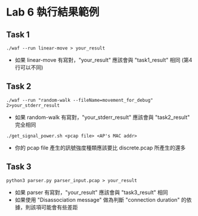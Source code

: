 # Lab 6 執行結果範例

## Task 1

```
./waf --run linear-move > your_result
```
- 如果 linear-move 有寫對，"your_result" 應該會與 "task1_result" 相同 (第4行可以不同)

## Task 2

```
./waf --run "random-walk --fileName=movement_for_debug" 2>your_stderr_result
```
- 如果 random-walk 有寫對，"your_stderr_result" 應該會與 "task2_result" 完全相同

```
./get_signal_power.sh <pcap file> <AP's MAC addr> 
```
- 你的 pcap file 產生的訊號強度種類應該要比 discrete.pcap 所產生的還多

## Task 3

```
python3 parser.py parser_input.pcap > your_result
```
- 如果 parser 有寫對，"your_result" 應該會與 "task3_result" 相同
- 如果使用 "Disassociation message" 做為判斷 "connection duration" 的依據，則該項可能會有些差距
